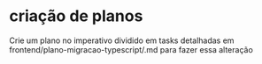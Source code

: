 # criação de planos

Crie um plano no imperativo dividido em tasks detalhadas em frontend/plano-migracao-typescript/<nome-do-plano>.md para fazer essa alteração
